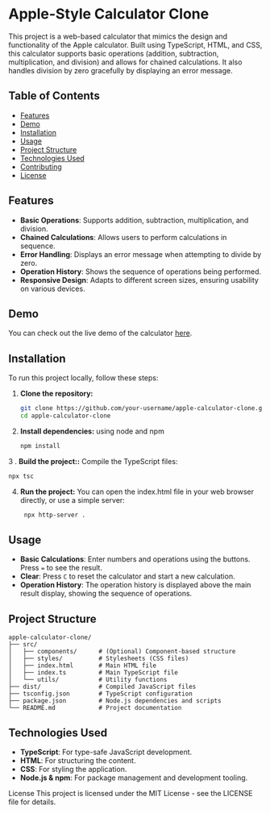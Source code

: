 # Apple-Style Calculator Clone

This project is a web-based calculator that mimics the design and functionality of the Apple calculator. Built using TypeScript, HTML, and CSS, this calculator supports basic operations (addition, subtraction, multiplication, and division) and allows for chained calculations. It also handles division by zero gracefully by displaying an error message.

## Table of Contents

- [Features](#features)
- [Demo](#demo)
- [Installation](#installation)
- [Usage](#usage)
- [Project Structure](#project-structure)
- [Technologies Used](#technologies-used)
- [Contributing](#contributing)
- [License](#license)

## Features

- **Basic Operations**: Supports addition, subtraction, multiplication, and division.
- **Chained Calculations**: Allows users to perform calculations in sequence.
- **Error Handling**: Displays an error message when attempting to divide by zero.
- **Operation History**: Shows the sequence of operations being performed.
- **Responsive Design**: Adapts to different screen sizes, ensuring usability on various devices.

## Demo

You can check out the live demo of the calculator [here](https://20242-ingenieria-web-udea-mj.github.io/taller-html-sebastian-ruiz/).

## Installation

To run this project locally, follow these steps:

1. **Clone the repository:**

   ```bash
   git clone https://github.com/your-username/apple-calculator-clone.git
   cd apple-calculator-clone
   ```

2. **Install dependencies:**
using node and npm

   ```bash
   npm install
   ```
3 . **Build the project::**
Compile the TypeScript files:

   ```bash
   npx tsc
   ```
4. **Run the project:**
You can open the index.html file in your web browser directly, or use a simple server:

   ```bash
    npx http-server .
   ```

## Usage

- **Basic Calculations**: Enter numbers and operations using the buttons. Press `=` to see the result.
- **Clear**: Press `C` to reset the calculator and start a new calculation.
- **Operation History**: The operation history is displayed above the main result display, showing the sequence of operations.

## Project Structure

```plaintext
apple-calculator-clone/
├── src/
│   ├── components/      # (Optional) Component-based structure
│   ├── styles/          # Stylesheets (CSS files)
│   ├── index.html       # Main HTML file
│   ├── index.ts         # Main TypeScript file
│   └── utils/           # Utility functions
├── dist/                # Compiled JavaScript files
├── tsconfig.json        # TypeScript configuration
├── package.json         # Node.js dependencies and scripts
└── README.md            # Project documentation
```

## Technologies Used

- **TypeScript**: For type-safe JavaScript development.
- **HTML**: For structuring the content.
- **CSS**: For styling the application.
- **Node.js & npm**: For package management and development tooling.


License
This project is licensed under the MIT License - see the LICENSE file for details.

